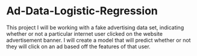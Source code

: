 # Ad-Data-Logistic-Regression
This project I will be working with a fake advertising data set, indicating whether or not a particular internet user clicked on the website advertisement banner. I will create a model that will predict whether or not they will click on an ad based off the features of that user.
